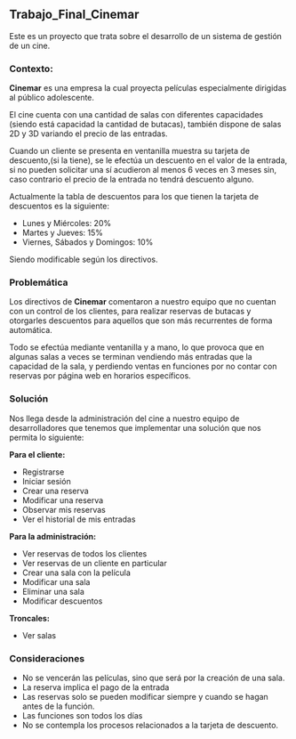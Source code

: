 ## Trabajo_Final_Cinemar

Este es un proyecto que trata sobre el desarrollo de un sistema de gestión de un cine.

### Contexto:

**Cinemar** es una empresa la cual proyecta películas especialmente dirigidas al público adolescente.

El cine cuenta con una cantidad de salas con diferentes capacidades (siendo está capacidad la cantidad de butacas), también dispone de salas 2D y 3D variando el precio de las entradas.

Cuando un cliente se presenta en ventanilla muestra su tarjeta de descuento,(si la tiene), se le efectúa un descuento en el valor de la entrada, si no pueden solicitar una sí acudieron al menos 6 veces en 3 meses sin, caso contrario el precio de la entrada no tendrá descuento alguno.


Actualmente la tabla de descuentos para los que tienen la tarjeta de descuentos es la siguiente:

- Lunes y Miércoles: 20%
- Martes y Jueves: 15%
- Viernes, Sábados y Domingos: 10%

Siendo modificable según los directivos.


### Problemática

Los directivos de **Cinemar** comentaron a nuestro equipo que no cuentan con un control de los clientes, para realizar reservas de butacas y otorgarles descuentos para aquellos que son más recurrentes de forma automática.


Todo se efectúa mediante ventanilla y a mano, lo que provoca que en algunas salas a veces se terminan vendiendo más entradas que la capacidad de la sala, y perdiendo ventas en funciones por no contar con reservas por página web en horarios específicos.



### Solución

Nos llega desde la administración del cine a nuestro equipo de desarrolladores que tenemos que implementar una solución que nos permita lo siguiente:

**Para el cliente:**

- Registrarse
- Iniciar sesión
- Crear una reserva
- Modificar una reserva
- Observar mis reservas
- Ver el historial de mis entradas


**Para la administración:**

- Ver reservas de todos los clientes
- Ver reservas de un cliente en particular
- Crear una sala con la película
- Modificar una sala
- Eliminar una sala
- Modificar descuentos


**Troncales:**

- Ver salas


### Consideraciones

- No se vencerán las películas, sino que será por la creación de una sala.
- La reserva implica el pago de la entrada
- Las reservas solo se pueden modificar siempre y cuando se hagan antes de la función.
- Las funciones son todos los días
- No se contempla los procesos relacionados a la tarjeta de descuento.


